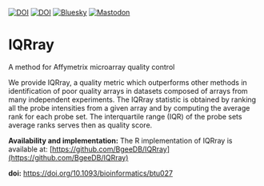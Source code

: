 [![DOI](https://zenodo.org/badge/DOI/10.1093/nar/gkae1118.svg)](https://doi.org/10.1093/nar/gkae1118)
[![DOI](https://zenodo.org/badge/DOI/10.1093/nar/gkaa793.svg)](https://doi.org/10.1093/nar/gkaa793)
[![Bluesky](https://img.shields.io/badge/-Bluesky-3686f7?style=social&label=Follow%20bgeedb&logo=bluesky&logoColor=blue&labelColor=white&domain=https%3A%2F%2Fbsky.app)](https://bsky.app/profile/bgee.org)
[![Mastodon](https://img.shields.io/mastodon/follow/109308703977124988?style=social&label=Follow%20%40bgeedb&domain=https%3A%2F%2Fgenomic.social)](https://genomic.social/%40bgeedb)

# IQRray
A method for Affymetrix microarray quality control


We provide IQRray, a quality metric which outperforms other methods in identification of poor quality arrays in datasets composed of arrays from many independent experiments. The IQRray statistic is obtained by ranking all the probe intensities from a given array and by computing the average rank for each probe set. The interquartile range (IQR) of the probe sets average ranks serves then as quality score.

**Availability and implementation:** The R implementation of IQRray is available at: [https://github.com/BgeeDB/IQRray](https://github.com/BgeeDB/IQRray)

**doi:** https://doi.org/10.1093/bioinformatics/btu027
